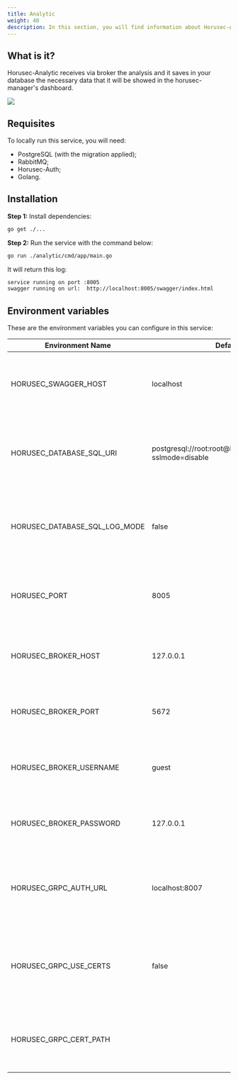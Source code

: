 ```yaml
---
title: Analytic
weight: 40
description: In this section, you will find information about Horusec-Analytic service.
---
```


## **What is it?**
Horusec-Analytic receives via broker the analysis and it saves in your database the necessary data that it will be showed in the horusec-manager's dashboard.


![](/docs/ptbr/web/services/analytic/0-arquitecture.png)

## **Requisites**
To locally run this service, you will need: 

* PostgreSQL (with the migration applied);
* RabbitMQ;
* Horusec-Auth;
* Golang.

## **Installation**

**Step 1:** Install dependencies: 
```bash
go get ./...
```

**Step 2:** Run the service with the command below: 


```bash
go run ./analytic/cmd/app/main.go
```

It will return this log:
```bash
service running on port :8005
swagger running on url:  http://localhost:8005/swagger/index.html
```

## **Environment variables**
These are the environment variables you can configure in this service:

| Environment Name                 | Default Value                                                    | Description                                                  |
|----------------------------------|------------------------------------------------------------------|--------------------------------------------------------------|
| HORUSEC_SWAGGER_HOST             | localhost                                                        | This environment variable gets which swagger host will be available.|
| HORUSEC_DATABASE_SQL_URI         | postgresql://root:root@localhost:5432/horusec_db?sslmode=disable | This environment variable gets the URI to connect to POSTGRES database. |
| HORUSEC_DATABASE_SQL_LOG_MODE    | false                                                            | This environment variable gets the value to enable POSTGREs logs. |
| HORUSEC_PORT                     | 8005                                                             | This environment variable gets the port the service will start. | 
HORUSEC_BROKER_HOST                     | 127.0.0.1                                                             | It gets the host to connect to the RABBITMQ broker. | 
HORUSEC_BROKER_PORT                     | 5672                                                             | It gets the port to connect to the RABBITMQ broker. |
HORUSEC_BROKER_USERNAME                     | guest                                                            | It gets the user name to connect to the RABBITMQ broker. | 
HORUSEC_BROKER_PASSWORD                   | 127.0.0.1                                                             | It gets the host to connect to the RABBITMQ broker. |
| HORUSEC_GRPC_AUTH_URL            | localhost:8007                                                   | This environment variable gets the horusec-auth connection with GRCP. |
| HORUSEC_GRPC_USE_CERTS           | false                                                            | This environment variable gets if the GRCP certificate use is enabled or not. |
| HORUSEC_GRPC_CERT_PATH           |                                                                  |  This environment variable gets the GRCP certificate path. | 